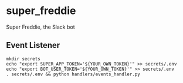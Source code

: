 # super_freddie
Super Freddie, the Slack bot

## Event Listener
```shell
mkdir secrets
echo "export SUPER_APP_TOKEN='${YOUR_OWN_TOKEN}'" >> secrets/.env
echo "export BOT_USER_TOKEN='${YOUR_OWN_TOKEN}'" >> secrets/.env
. secrets/.env && python handlers/events_handler.py
```
